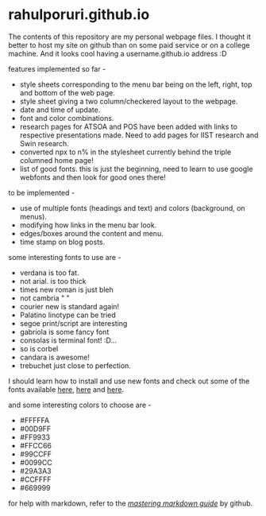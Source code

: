 rahulporuri.github.io
=====================
The contents of this repository are my personal webpage files. I thought it better to host my site on github than on some paid service or on a college machine. And it looks cool having a username.github.io address :D

features implemented so far - 
* style sheets corresponding to the menu bar being on the left, right, top and bottom of the web page.
* style sheet giving a two column/checkered layout to the webpage.
* date and time of update.
* font and color combinations.
* research pages for ATSOA and POS have been added with links to respective presentations made. Need to add pages for IIST research and Swin research.
* converted npx to n% in the stylesheet currently behind the triple columned home page!
* list of good fonts. this is just the beginning, need to learn to use google webfonts and then look for good ones there!

to be implemented - 

* use of multiple fonts (headings and text) and colors (background, on menus). 
* modifying how links in the menu bar look.
* edges/boxes around the content and menu. 
* time stamp on blog posts.


some interesting fonts to use are - 
* verdana is too fat. 
* not arial. is too thick
* times new roman is just bleh
* not cambria " "
* courier new is standard again!
* Palatino linotype can be tried
* segoe print/script are interesting
* gabriola is some fancy font
* consolas is terminal font! :D...
* so is corbel
* candara is awesome! 
* trebuchet just close to perfection.

I should learn how to install and use new fonts and check out some of the fonts available [here](http://www.fontsquirrel.com/fonts/list/popular), [here](http://www.webdesignerdepot.com/2011/08/the-most-popular-fonts-used-by-designers/) and [here](http://platowebdesign.com/articles/fonts/). 

and some interesting colors to choose are - 
* #FFFFFA
* #00D9FF
* #FF9933
* #FFCC66
* #99CCFF
* #0099CC
* #29A3A3
* #CCFFFF
* #669999

for help with markdown, refer to the [*mastering markdown guide*](https://guides.github.com/features/mastering-markdown/) by github.
